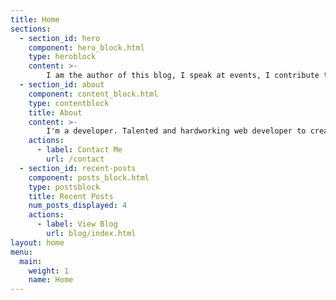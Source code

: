 ```yaml
---
title: Home
sections:
  - section_id: hero
    component: hero_block.html
    type: heroblock
    content: >-
        I am the author of this blog, I speak at events, I contribute to communities and I share with technology leaders from around the world.
  - section_id: about
    component: content_block.html
    type: contentblock
    title: About
    content: >-
        I'm a developer. Talented and hardworking web developer to create elegant solutions in the shortest time possible. I have developed e-commerce web applications, customer web portals, documentary publishing websites, educational training platforms, and donation web applications for a local charity. Passionate about software architecture and cloud computing. Regular attendee at events for web developers and software development communities.
    actions:
      - label: Contact Me
        url: /contact
  - section_id: recent-posts
    component: posts_block.html
    type: postsblock
    title: Recent Posts
    num_posts_displayed: 4
    actions:
      - label: View Blog
        url: blog/index.html
layout: home
menu:
  main:
    weight: 1
    name: Home
---
```

